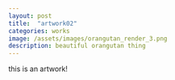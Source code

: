 ```yaml
---
layout: post
title:  "artwork02"
categories: works
image: /assets/images/orangutan_render_3.png
description: beautiful orangutan thing
---
```

this is an artwork!
